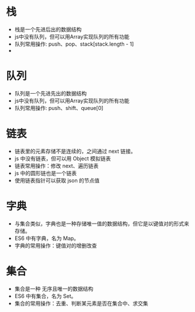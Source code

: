 # 栈

- 栈是一个先进后出的数据结构
- js中没有队列，但可以用Array实现队列的所有功能
- 队列常用操作: push、pop、stack[stack.length - 1]
- 
# 队列

- 队列是一个先进先出的数据结构
- js中没有队列，但可以用Array实现队列的所有功能
- 队列常用操作: push、shift、queue[0]


# 链表

- 链表里的元素存储不是连续的，之间通过 next 链接。
- js 中没有链表，但可以用 Object 模拟链表
- 链表常用操作：修改 next、遍历链表
- js 中的圆形链也是一个链表
- 使用链表指针可以获取 json 的节点值

# 字典

- 与集合类似，字典也是一种存储唯一值的数据结构，但它是以键值对的形式来存储。
- ES6 中有字典，名为 Map。
- 字典的常用操作：键值对的增删改查

# 集合

- 集合是一种 无序且唯一的数据结构
- ES6 中有集合，名为 Set。
- 集合的常用操作：去重、判断某元素是否在集合中、求交集

